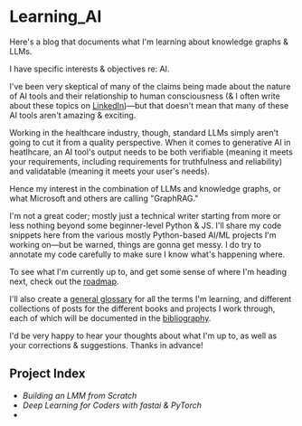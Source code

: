 # Learning_AI

Here's a blog that documents what I'm learning about knowledge graphs &amp; LLMs. 

I have specific interests & objectives re: AI.

I've been very skeptical of many of the claims being made about the nature of AI tools and their relationship to human consciousness (&amp; I often write about these topics on [LinkedIn](https://www.linkedin.com/in/mjkaul/))—but that doesn't mean that many of these AI tools aren't amazing & exciting. 

Working in the healthcare industry, though, standard LLMs simply aren't going to cut it from a quality perspective. When it comes to generative AI in heatlhcare, an AI tool's output needs to be both verifiable (meaning it meets your requirements, including requirements for truthfulness and reliability) and validatable (meaning it meets your user's needs). 

Hence my interest in the combination of LLMs and knowledge graphs, or what Microsoft and others are calling "GraphRAG." 

I'm not a great coder; mostly just a technical writer starting from more or less nothing beyond some beginner-level Python & JS. I'll share my code snippets here from the various mostly Python-based AI/ML projects I'm working on—but be warned, things are gonna get messy. I do try to annotate my code carefully to make sure I know what's happening where. 

To see what I'm currently up to, and get some sense of where I'm heading next, check out the [roadmap](/roadmap.md).

I'll also create a [general glossary](/glossary.md) for all the terms I'm learning, and different collections of posts for the different books and projects I work through, each of which will be documented in the [bibliography](/bibliography.md).

I'd be very happy to hear your thoughts about what I'm up to, as well as your corrections & suggestions. Thanks in advance!

## Project Index

- *Building an LMM from Scratch*
- *Deep Learning for Coders with fastai & PyTorch*
- 
